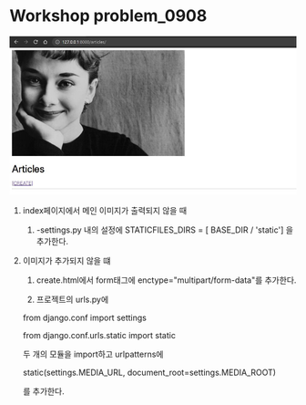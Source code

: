 # Workshop problem_0908 

![image-20210908193925254](image-20210908193925254.png)

1. index페이지에서 메인 이미지가 출력되지 않을 때 
   1. -settings.py 내의 설정에 STATICFILES_DIRS = [ BASE_DIR / 'static'] 을 추가한다.

2. 이미지가 추가되지 않을 떄

   1.  create.html에서 form태그에 enctype="multipart/form-data"를 추가한다.

   2.  프로젝트의 urls.py에 

      from django.conf import settings

      from django.conf.urls.static import static

      두 개의 모듈을 import하고 urlpatterns에

      static(settings.MEDIA_URL, document_root=settings.MEDIA_ROOT)

      를 추가한다.

      

